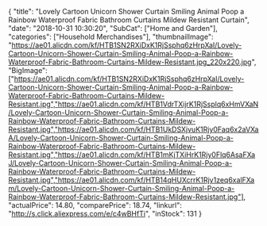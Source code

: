 {
	"title": "Lovely Cartoon Unicorn Shower Curtain Smiling Animal Poop a Rainbow Waterproof Fabric Bathroom Curtains Mildew Resistant Curtain",
	"date": "2018-10-31 10:30:20",
	"SubCat": ["Home and Garden"],
	"categories": ["Household Merchandises"],
	"thumbnailImage": "https://ae01.alicdn.com/kf/HTB1SN2RXiDxK1RjSsphq6zHrpXaI/Lovely-Cartoon-Unicorn-Shower-Curtain-Smiling-Animal-Poop-a-Rainbow-Waterproof-Fabric-Bathroom-Curtains-Mildew-Resistant.jpg_220x220.jpg",
	"BigImage": ["https://ae01.alicdn.com/kf/HTB1SN2RXiDxK1RjSsphq6zHrpXaI/Lovely-Cartoon-Unicorn-Shower-Curtain-Smiling-Animal-Poop-a-Rainbow-Waterproof-Fabric-Bathroom-Curtains-Mildew-Resistant.jpg","https://ae01.alicdn.com/kf/HTB1VdrTXijrK1RjSsplq6xHmVXaN/Lovely-Cartoon-Unicorn-Shower-Curtain-Smiling-Animal-Poop-a-Rainbow-Waterproof-Fabric-Bathroom-Curtains-Mildew-Resistant.jpg","https://ae01.alicdn.com/kf/HTB1UkDSXjvuK1Rjy0Faq6x2aVXaA/Lovely-Cartoon-Unicorn-Shower-Curtain-Smiling-Animal-Poop-a-Rainbow-Waterproof-Fabric-Bathroom-Curtains-Mildew-Resistant.jpg","https://ae01.alicdn.com/kf/HTB1mKjTXiHrK1Rjy0Flq6AsaFXaJ/Lovely-Cartoon-Unicorn-Shower-Curtain-Smiling-Animal-Poop-a-Rainbow-Waterproof-Fabric-Bathroom-Curtains-Mildew-Resistant.jpg","https://ae01.alicdn.com/kf/HTB14qHUXcrrK1Rjy1zeq6xalFXam/Lovely-Cartoon-Unicorn-Shower-Curtain-Smiling-Animal-Poop-a-Rainbow-Waterproof-Fabric-Bathroom-Curtains-Mildew-Resistant.jpg"],
	"actualPrice": 14.80,
	"comparePrice": 18.74,
	"linkurl": "http://s.click.aliexpress.com/e/c4wBHfTi",
	"inStock": 131
}

